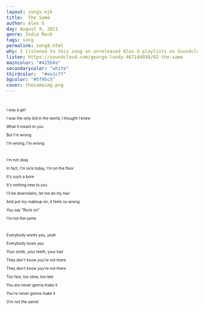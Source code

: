 ```yaml
---
layout: songs.njk
title:  The Same
author: Alex G
day: August 9, 2011
genre: Indie Rock
tags: song
permalink: song8.html
why: I listened to this song on unreleased Alex G playlists on Soundcloud for a year or so until the album Race got an official streaming release in 2021. I was so happy. I remember I made an art piece inspired by this song and posted it to instagram. That's how you know a song is good haha. I love Alex's whiney voice proclaiming "I'm not the same". So special. 
listen: https://soundcloud.com/george-lundy-467144930/02-the-same
maincolor: "#425b0a"
secondarycolor: "white"
thirdcolor:  "#ee1c7f"
bgcolor: "#5f95c5"
cover: thesameimg.png
---
```

<div style="font-size:10px;">
&nbsp<p>
I was a girl<p>
I was the only kid in the world, I thought I knew<p>
What it meant to you<p>
But I'm wrong<p>
I'm wrong, I'm wrong<p>
&nbsp<p>
I'm not okay<p>
In fact, I'm sick today, I'm on the floor<p>
It's such a bore<p>
It's nothing new to you<p>
I'll be downstairs, let me do my hair<p>
And put my makeup on, it feels so wrong<p>
You say "Rock on"<p>
I'm not the same<p>
&nbsp<p>
Everybody wants you, yeah<p>
Everybody loves you<p>
Your smile, your teeth, your hair<p>
They don't know you're not there<p>
They don't know you're not there<p>
Too fast, too slow, too late<p>
You are never gonna make it<p>
You're never gonna make it<p>
(I'm not the same)
</p>
</div>